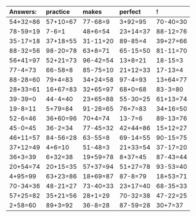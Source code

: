 | Answers: | practice | makes | perfect | ! |
| :--- | :--- | :--- | :--- | :--- |
| 54+32=86 | 57+10=67 | 77-68=9 | 3+92=95 | 70-40=30 | 
| 78-59=19 | 7-6=1 | 48+6=54 | 23+14=37 | 88-12=76 | 
| 35-17=18 | 37+18=55 | 31-11=20 | 89-85=4 | 39+27=66 | 
| 88-32=56 | 98-20=78 | 63+8=71 | 65-15=50 | 81-11=70 | 
| 56+41=97 | 52+21=73 | 96-42=54 | 13+8=21 | 18-15=3 | 
| 77-4=73 | 66-58=8 | 85-75=10 | 21+12=33 | 17-13=4 | 
| 88-28=60 | 79+4=83 | 34+24=58 | 97-4=93 | 13+64=77 | 
| 28+33=61 | 16+67=83 | 32+65=97 | 68+0=68 | 83-3=80 | 
| 39-39=0 | 44-4=40 | 23+65=88 | 55-30=25 | 61+13=74 | 
| 19-8=11 | 5+79=84 | 91-26=65 | 76+7=83 | 34+16=50 | 
| 52-6=46 | 36+60=96 | 70+4=74 | 13-7=6 | 89-13=76 | 
| 45-0=45 | 36-2=34 | 77-45=32 | 42+44=86 | 15+12=27 | 
| 46+11=57 | 84-56=28 | 63-55=8 | 69-14=55 | 90-15=75 | 
| 37+12=49 | 4+6=10 | 51-48=3 | 21+33=54 | 37-17=20 | 
| 36+3=39 | 6+32=38 | 19+59=78 | 8+37=45 | 87-43=44 | 
| 20+54=74 | 20+15=35 | 57+37=94 | 51+27=78 | 93-53=40 | 
| 4+95=99 | 63+23=86 | 18+69=87 | 87-8=79 | 18+53=71 | 
| 70-34=36 | 48-21=27 | 73-40=33 | 23+17=40 | 68-35=33 | 
| 57+25=82 | 35+21=56 | 28+1=29 | 70-32=38 | 47-22=25 | 
| 2+58=60 | 89+3=92 | 36-8=28 | 87-59=28 | 30+7=37 | 
